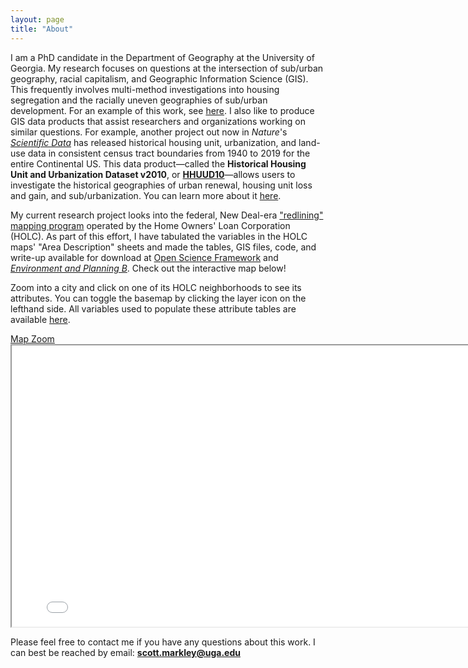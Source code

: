 ```yaml
---
layout: page
title: "About"
---
```


I am a PhD candidate in the Department of Geography at the University of Georgia. My research focuses on questions at the intersection of sub/urban geography, racial capitalism, and Geographic Information Science (GIS). This frequently involves multi-method investigations into housing segregation and the racially uneven geographies of sub/urban development. For an example of this work, see [here](https://doi.org/10.1111/1468-2427.12873). I also like to produce GIS data products that assist researchers and organizations working on similar questions. For example, another project out now in *Nature*'s [*Scientific Data*](https://www.nature.com/articles/s41597-022-01184-x) has released historical housing unit, urbanization, and land-use data in consistent census tract boundaries from 1940 to 2019 for the entire Continental US. This data product&mdash;called the **Historical Housing Unit and Urbanization Dataset v2010**, or [**HHUUD10**](https://osf.io/fzv5e/)&mdash;allows users to investigate the historical geographies of urban renewal, housing unit loss and gain, and sub/urbanization. You can learn more about it [here](https://snmarkley1.github.io/Projects/HHUUD10/).

My current research project looks into the federal, New Deal-era ["redlining" mapping program](https://dsl.richmond.edu/panorama/redlining/#loc=4/40.886/-105.499&text=intro) operated by the Home Owners' Loan Corporation (HOLC). As part of this effort, I have tabulated the variables in the HOLC maps' "Area Description" sheets and made the tables, GIS files, code, and write-up available for download at [Open Science Framework](https://osf.io/qytj8/) and [*Environment and Planning B*](https://doi.org/10.1177/23998083221133112). Check out the interactive map below!

Zoom into a city and click on one of its HOLC neighborhoods to see its attributes. You can toggle the basemap by clicking the layer icon on the lefthand side. All variables used to populate these attribute tables are available [here](https://osf.io/qytj8/).

<link rel="stylesheet" href="https://cdnjs.cloudflare.com/ajax/libs/font-awesome/4.7.0/css/font-awesome.min.css">
<a href="https://snmarkley1.github.io/holc_map.html" target="_blank">Map Zoom <i class="fa fa-external-link"></i></a>
<iframe
    width="800"
    height="450"
    src="/holc_map.html" >
</iframe>

Please feel free to contact me if you have any questions about this work. I can best be reached by email: **scott.markley@uga.edu**
